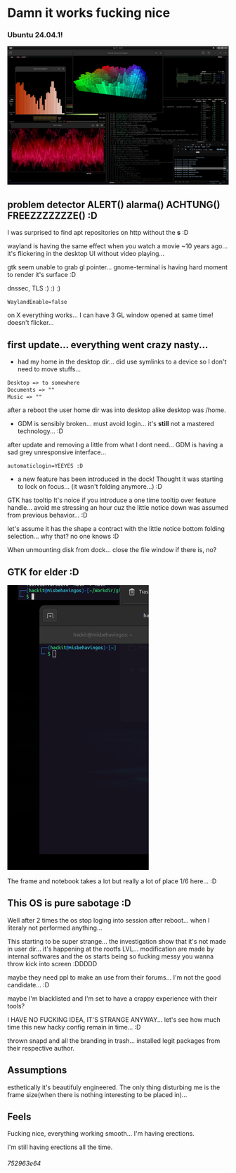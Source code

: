 # Damn it works fucking nice 

### Ubuntu 24.04.1!

![OKLM](./img/cool-desktop.png)

## problem detector ALERT() alarma() ACHTUNG() FREEZZZZZZZE() :D

I was surprised to find apt repositories on http without the **s** :D

wayland is having the same effect when you watch a movie ~10 years ago... it's flickering in the desktop UI without video playing...

gtk seem unable to grab gl pointer... gnome-terminal is having hard moment to render it's surface :D

dnssec, TLS  :) :) :) 

```
WaylandEnable=false
```

on X everything works... I can have 3 GL window opened at same time! doesn't flicker...

## first update... everything went crazy nasty...

- had my home in the desktop dir... did use symlinks to a device so I don't need to move stuffs...
```
Desktop => to somewhere
Documents => ""
Music => ""
```
after a reboot the user home dir was into desktop alike desktop was /home.

- GDM is sensibly broken... must avoid login... it's **still** not a mastered technology... :D

after update and removing a little from what I dont need... GDM is having a sad grey unresponsive interface...
```
automaticlogin=YEEYES :D
```

- a new feature has been introduced in the dock! Thought it was starting to lock on focus... (it wasn't folding anymore...) :D

GTK has tooltip It's noice if you introduce a one time tooltip over feature handle... avoid me stressing an hour cuz the little notice down was assumed from previous behavior... :D

let's assume it has the shape a contract with the little notice bottom folding selection... why that? no one knows :D

When unmounting disk from dock... close the file window if there is, no?

## GTK for elder :D

![1/6thesurface](./img/1-6thesurface.png)

The frame and notebook takes a lot but really a lot of place 1/6 here... :D

## This OS is pure sabotage :D

Well after 2 times the os stop loging into session after reboot... when I literaly not performed anything...

This starting to be super strange... the investigation show that it's not made in user dir... it's happening at the rootfs LVL... modification are made by internal softwares and the os starts being so fucking messy you wanna throw kick into screen :DDDDD

maybe they need ppl to make an use from their forums... I'm not the good candidate... :D

maybe I'm blacklisted and I'm set to have a crappy experience with their tools?

I HAVE NO FUCKING IDEA, IT'S STRANGE ANYWAY... let's see how much time this new hacky config remain in time... :D

thrown snapd and all the branding in trash... installed legit packages from their respective author.

## Assumptions

esthetically it's beautifuly engineered. The only thing disturbing me is the frame size(when there is nothing interesting to be placed in)...

## Feels

Fucking nice, everything working smooth... I'm having erections.

I'm still having erections all the time.

###### 752963e64

